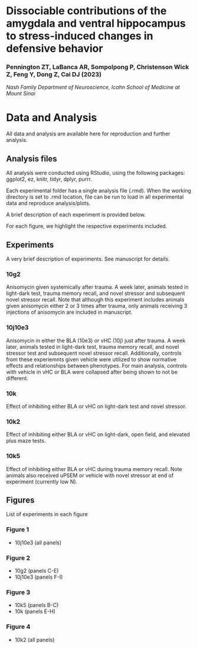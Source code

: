 # Dissociable contributions of the amygdala and ventral hippocampus to stress-induced changes in defensive behavior
### Pennington ZT, LaBanca AR, Sompolpong P, Christenson Wick Z, Feng Y, Dong Z, Cai DJ (2023)
*Nash Family Department of Neuroscience, Icahn School of Medicine at Mount Sinai*
 
 
# Data and Analysis
All data and analysis are available here for reproduction and further analysis.  


## Analysis files
All analysis were conducted using RStudio, using the following packages: ggplot2, ez, knitr, tidyr, dplyr, purrr.

Each experimental folder has a single analysis file (.rmd).  When the working directory is set to .rmd location, file can be run to load in all experimental data and reproduce analysis/plots.

A brief description of each experiment is provided below.

For each figure, we highlight the respective experiments included.  


## Experiments

A very brief description of experiments.  See manuscript for details.
### 10g2

Anisomycin given systemically after trauma.  A week later, animals tested in light-dark test, trauma memory recall, and novel stressor and subsequent novel stressor recall.  Note that although this experiment includes animals given anisomycin either 2 or 3 times after trauma, only animals receiving 3 injections of anisomycin are included in manuscript.  

### 10j10e3

Anisomycin in either the BLA (10e3) or vHC (10j) just after trauma.  A week later, animals tested in light-dark test, trauma memory recall, and novel stressor test and subsequent novel stressor recall.  Additionally, controls from these experiemnts given vehicle were utilized to show normative effects and relationships between phenotypes.  For main analysis, controls with vehicle in vHC or BLA were collapsed after being shown to not be different.

### 10k

Effect of inhibiting either BLA or vHC on light-dark test and novel stressor.

### 10k2

Effect of inhibiting either BLA or vHC on light-dark, open field, and elevated plus maze tests.

### 10k5

Effect of inhibiting either BLA or vHC during trauma memory recall.  Note animals also received uPSEM or vehicle with novel stressor at end of experiment (currently low N).


## Figures
List of experiments in each figure

### Figure 1
- 10j10e3 (all panels)

### Figure 2
- 10g2 (panels C-E)
- 10j10e3 (panels F-I)

### Figure 3
- 10k5 (panels B-C)
- 10k (panels E-H)

### Figure 4
- 10k2 (all panels)




